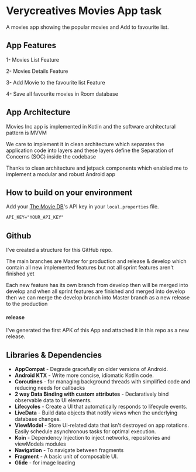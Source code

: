 # Verycreatives Movies App task

A movies app showing the popular movies and Add to favourite list.

App Features
---------------

1- Movies List Feature

2- Movies Details Feature

3- Add Movie to the favourite list Feature

4- Save all favourite movies in Room database

App Architecture
--------------


Movies Inc app is implemented in Kotlin and the software architectural pattern is MVVM

We care to implement it in clean architecture which separates the application code into layers and these layers define the Separation of Concerns (SOC) inside the codebase

Thanks to clean architecture and jetpack components which enabled me to implement a modular and robust Android app

How to build on your environment
--------------

Add your [The Movie DB](https://www.themoviedb.org)'s API key in your `local.properties` file.
```xml
API_KEY="YOUR_API_KEY"
```

Github
--------------

I've created a structure for this GitHub repo.

The main branches are Master for production and release & develop which contain all new implemented features but not all sprint features aren't finished yet

Each new feature has its own branch from develop then will be merged into develop and when all sprint features are finished and merged into develop
then we can merge the develop branch into Master branch as a new release to the production


#### release

I've generated the first APK of this App and attached it in this repo as a new release.


Libraries & Dependencies
------------------------
  * **AppCompat** - Degrade gracefully on older versions of Android.
  * **Android KTX** - Write more concise, idiomatic Kotlin code.
  * **Coroutines** - for managing background threads with simplified code and reducing needs for callbacks
  * **2 way Data Binding with custom attributes** - Declaratively bind observable data to UI elements.
  * **Lifecycles** - Create a UI that automatically responds to lifecycle events.
  * **LiveData** - Build data objects that notify views when the underlying database changes.
  * **ViewModel** - Store UI-related data that isn't destroyed on app rotations. Easily schedule
     asynchronous tasks for optimal execution.
  * **Koin** - Dependency Injection to inject networks, repositories and viewModels modules
  * **Navigation** - To navigate between fragments
  * **Fragment** - A basic unit of composable UI.
  * **Glide** - for image loading
